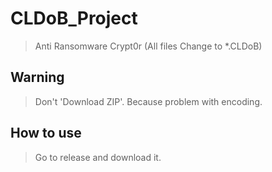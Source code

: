 # CLDoB_Project
> Anti Ransomware Crypt0r (All files Change to *.CLDoB)

## Warning
> Don't 'Download ZIP'. Because problem with encoding.

## How to use
> Go to release and download it.
